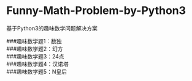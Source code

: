 # Funny-Math-Problem-by-Python3
基于Python3的趣味数学问题解决方案


###趣味数学题1：数独    
###趣味数学题2：幻方    
###趣味数学题3：24点   
###趣味数学题4：汉诺塔   
###趣味数学题5：N皇后   
